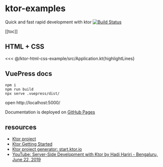# ktor-examples
Quick and fast rapid development with ktor [![Build Status](https://travis-ci.org/daggerok/ktor-examples.svg?branch=master)](https://travis-ci.org/daggerok/ktor-examples)

[[toc]]

<!--
## Table of Content

* [VuePress docs](#vuepress-docs)
-->

## HTML + CSS

<<< @/ktor-html-css-example/src/Application.kt{highlightLines}

## VuePress docs

```shell script
npm i
npm run build
npx serve .vuepress/dist/
```

open http://localhost:5000/

Documentation is deployed on [GitHub Pages](https://daggerok.github.io/ktor-examples/)

## resources

* [Ktor project](https://ktor.io)
* [Ktor Getting Started](https://ktor.io/quickstart/index.html)
* [Ktor project generator: start.ktor.io](https://start.ktor.io)
* [YouTube: Server-Side Development with Ktor by Hadi Hariri - Bengaluru, June 22, 2019](https://www.youtube.com/watch?v=Y4kyTpi_qO4)
